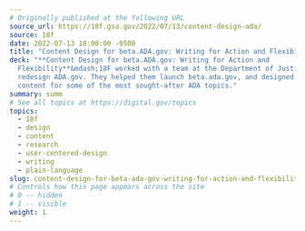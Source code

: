 ```yaml
---
# Originally published at the following URL
source_url: https://18f.gsa.gov/2022/07/13/content-design-ada/
source: 18f
date: 2022-07-13 18:00:00 -0500
title: "Content Design for beta.ADA.gov: Writing for Action and Flexibility"
deck: "**Content Design for beta.ADA.gov: Writing for Action and
  Flexibility**&mdash;18F worked with a team at the Department of Justice to
  redesign ADA.gov. They helped them launch beta.ada.gov, and designed new
  content for some of the most sought-after ADA topics."
summary: summ
# See all topics at https://digital.gov/topics
topics:
  - 18f
  - design
  - content
  - research
  - user-centered-design
  - writing
  - plain-language
slug: content-design-for-beta-ada-gov-writing-for-action-and-flexibility
# Controls how this page appears across the site
# 0 -- hidden
# 1 -- visible
weight: 1
---
```

